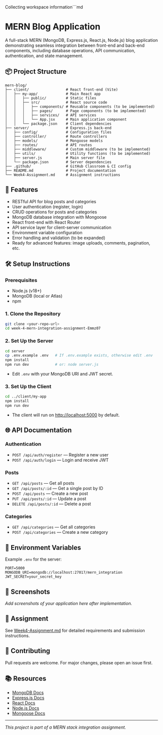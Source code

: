 Collecting workspace information```md
# MERN Blog Application

A full-stack MERN (MongoDB, Express.js, React.js, Node.js) blog application demonstrating seamless integration between front-end and back-end components, including database operations, API communication, authentication, and state management.

## 📦 Project Structure

```
mern-blog/
├── client/                 # React front-end (Vite)
│   ├── my-app/             # Main React app
│   │   ├── public/         # Static files
│   │   ├── src/            # React source code
│   │   │   ├── components/ # Reusable components (to be implemented)
│   │   │   ├── pages/      # Page components (to be implemented)
│   │   │   ├── services/   # API services
│   │   │   └── App.jsx     # Main application component
│   │   └── package.json    # Client dependencies
├── server/                 # Express.js back-end
│   ├── config/             # Configuration files
│   ├── controller/         # Route controllers
│   ├── models/             # Mongoose models
│   ├── routes/             # API routes
│   ├── middleware/         # Custom middleware (to be implemented)
│   ├── utils/              # Utility functions (to be implemented)
│   ├── server.js           # Main server file
│   └── package.json        # Server dependencies
├── .github/                # GitHub Classroom & CI config
├── README.md               # Project documentation
└── Week4-Assignment.md     # Assignment instructions
```

## 🚀 Features

- RESTful API for blog posts and categories
- User authentication (register, login)
- CRUD operations for posts and categories
- MongoDB database integration with Mongoose
- React front-end with React Router
- API service layer for client-server communication
- Environment variable configuration
- Error handling and validation (to be expanded)
- Ready for advanced features: image uploads, comments, pagination, etc.

## 🛠️ Setup Instructions

### Prerequisites

- Node.js (v18+)
- MongoDB (local or Atlas)
- npm

### 1. Clone the Repository

```sh
git clone <your-repo-url>
cd week-4-mern-integration-assignment-Emmz07
```

### 2. Set Up the Server

```sh
cd server
cp .env.example .env   # If .env.example exists, otherwise edit .env
npm install
npm run dev            # or: node server.js
```

- Edit `.env` with your MongoDB URI and JWT secret.

### 3. Set Up the Client

```sh
cd ../client/my-app
npm install
npm run dev
```

- The client will run on [http://localhost:5000](http://localhost:5000) by default.

## 🌐 API Documentation

### Authentication

- `POST /api/auth/register` — Register a new user
- `POST /api/auth/login` — Login and receive JWT

### Posts

- `GET /api/posts` — Get all posts
- `GET /api/posts/:id` — Get a single post by ID
- `POST /api/posts` — Create a new post
- `PUT /api/posts/:id` — Update a post
- `DELETE /api/posts/:id` — Delete a post

### Categories

- `GET /api/categories` — Get all categories
- `POST /api/categories` — Create a new category

## 📝 Environment Variables

Example `.env` for the server:

```
PORT=5000
MONGODB_URI=mongodb://localhost:27017/mern_integration
JWT_SECRET=your_secret_key
```

## 📸 Screenshots

_Add screenshots of your application here after implementation._

## 📄 Assignment

See [Week4-Assignment.md](Week4-Assignment.md) for detailed requirements and submission instructions.

## 🤝 Contributing

Pull requests are welcome. For major changes, please open an issue first.

## 📚 Resources

- [MongoDB Docs](https://docs.mongodb.com/)
- [Express.js Docs](https://expressjs.com/)
- [React Docs](https://react.dev/)
- [Node.js Docs](https://nodejs.org/en/docs/)
- [Mongoose Docs](https://mongoosejs.com/docs/)

---

_This project is part of a MERN stack integration assignment._
```
